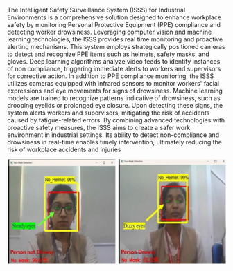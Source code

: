 The Intelligent Safety Surveillance System (ISSS)
for Industrial Environments is a comprehensive solution
designed to enhance workplace safety by monitoring Personal
Protective Equipment (PPE) compliance and detecting worker
drowsiness. Leveraging computer vision and machine learning
technologies, the ISSS provides real time monitoring and
proactive alerting mechanisms. This system employs
strategically positioned cameras to detect and recognize PPE
items such as helmets, safety masks, and gloves. Deep learning
algorithms analyze video feeds to identify instances of non compliance, triggering immediate alerts to workers and
supervisors for corrective action. In addition to PPE compliance
monitoring, the ISSS utilizes cameras equipped with infrared
sensors to monitor workers' facial expressions and eye
movements for signs of drowsiness. Machine learning models
are trained to recognize patterns indicative of drowsiness, such
as drooping eyelids or prolonged eye closure. Upon detecting
these signs, the system alerts workers and supervisors,
mitigating the risk of accidents caused by fatigue-related errors.
By combining advanced technologies with proactive safety
measures, the ISSS aims to create a safer work environment in
industrial settings. Its ability to detect non-compliance and
drowsiness in real-time enables timely intervention, ultimately
reducing the risk of workplace accidents and injuries

![output](https://github.com/SnehaSL/smart-surveillance-system/blob/main/output.png)



